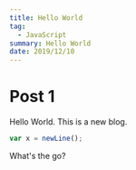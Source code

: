 ```yaml
---
title: Hello World
tag: 
  - JavaScript
summary: Hello World
date: 2019/12/10
---
```


# Post 1
Hello World. This is a new blog.

```javascript
var x = newLine();
```

What's the go? 

